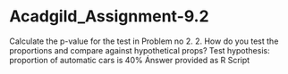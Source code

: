# Acadgild_Assignment-9.2
Calculate the p-value for the test in Problem no 2.
2. How do you test the proportions and compare against hypothetical props? Test
hypothesis: proportion of automatic cars is 40%
Ánswer provided as R Script
